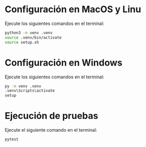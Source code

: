 # Configuración en MacOS y Linu

Ejecute los siguientes comandos en el terminal:

```bash
python3 -m venv .venv
source .venv/bin/activate
source setup.sh
```

# Configuración en  Windows

Ejecute los siguientes comandos en el terminal:

```bash
py -m venv .venv
.venv\Scripts\activate
setup
```

# Ejecución de pruebas

Ejecute el siguiente comando en el terminal:

```bash
pytest
```
